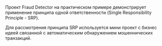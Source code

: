 Проект Fraud Detector на практическом примере демонстрирует применение принципа одной ответственности (Single Responsibility Principle - SRP). 

Для рассмотрения принципа SRP используется мини проект с бизнес идеей связанной с автоматическим обнаружением мошеннических транзакций.
